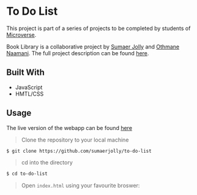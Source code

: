 # To Do List

This project is part of a series of projects to be completed by students of [Microverse](https://www.microverse.org/ 'The Global School for Remote Software Developers!').

Book Library is a collaborative project by [Sumaer Jolly](https://github.com/sumaerjolly) and [Othmane Naamani](https://github.com/othman-19). The full project description can be found [here](https://www.theodinproject.com/courses/javascript/lessons/todo-list).

## Built With

- JavaScript
- HMTL/CSS

## Usage

The live version of the webapp can be found [here](https://sumaerjolly.github.io/to-do-list/)

> Clone the repository to your local machine

```sh
$ git clone https://github.com/sumaerjolly/to-do-list
```

> cd into the directory

```sh
$ cd to-do-list
```

> Open `index.html` using your favourite broswer:
